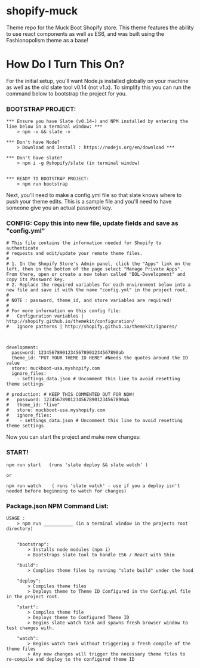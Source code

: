 # shopify-muck
Theme repo for the Muck Boot Shopify store. This theme features the ability to use react components as well as ES6, and was built using the Fashionopolism theme as a base!


# How Do I Turn This On?

For the initial setup, you'll want Node.js installed globally on your machine as well as the old slate tool v0.14 (not v1.x). To simplify this you can run the command below to bootstrap the project for you. 

### BOOTSTRAP PROJECT: 
```
*** Ensure you have Slate (v0.14~) and NPM installed by entering the line below in a terminal window: ***
	> npm -v && slate -v

*** Don't have Node? 
	> Download and Install : https://nodejs.org/en/download ***

*** Don't have slate? 
	> npm i -g @shopify/slate (in terminal window)


*** READY TO BOOTSTRAP PROJECT:
	> npm run bootstrap
```


Next, you'll need to make a config.yml file so that slate knows where to push your theme edits. This is a sample file and you'll need to have someone give you an actual password key. 

### CONFIG: Copy this into new file, update fields and save as "config.yml"
```
# This file contains the information needed for Shopify to authenticate
# requests and edit/update your remote theme files.
#
# 1. In the Shopify Store's Admin panel, click the "Apps" link on the left, then in the bottom of the page select "Manage Private Apps". From there, open or create a new token called "BOL-Development" and copy its Password key.
# 2. Replace the required variables for each environment below into a new file and save it with the name "config.yml" in the project root.
#
# NOTE : password, theme_id, and store variables are required!
#
# For more information on this config file:
#   Configuration variables | http://shopify.github.io/themekit/configuration/
#   Ignore patterns | http://shopify.github.io/themekit/ignores/



development:
  password: 123456789012345678901234567890ab
  theme_id: "PUT YOUR THEME ID HERE" #Needs the quotes around the ID value
  store: muckboot-usa.myshopify.com
  ignore_files:
    - settings_data.json # Uncomment this line to avoid resetting theme settings

# production: # KEEP THIS COMMENTED OUT FOR NOW!
#   password: 123456789012345678901234567890ab
#   theme_id: "live"
#   store: muckboot-usa.myshopify.com
#   ignore_files:
#    - settings_data.json # Uncomment this line to avoid resetting theme settings
```


Now you can start the project and make new changes:

### START!
```
npm run start   (runs 'slate deploy && slate watch' )

or 

npm run watch    ( runs 'slate watch' - use if you a deploy isn't needed before beginning to watch for changes)
```



### Package.json NPM Command List:
```
USAGE :
	> npm run ___________ (in a terminal window in the projects root directory)


    "bootstrap":
    	> Installs node modules (npm i)
    	> Bootstraps slate tool to handle ES6 / React with Shim

    "build": 
    	> Complies theme files by running "slate build" under the hood

    "deploy":
    	> Compiles theme files
    	> Deploys theme to Theme ID Configured in the Config.yml file in the project root.

    "start": 
    	> Compiles theme file
    	> Deploys theme to Configured Theme ID
    	> Begins slate watch task and spawns fresh browser window to test changes with.

    "watch": 
    	> Begins watch task without triggering a fresh compile of the theme files
    	> Any new changes will trigger the necessary theme files to re-compile and deploy to the configured theme ID 

```
